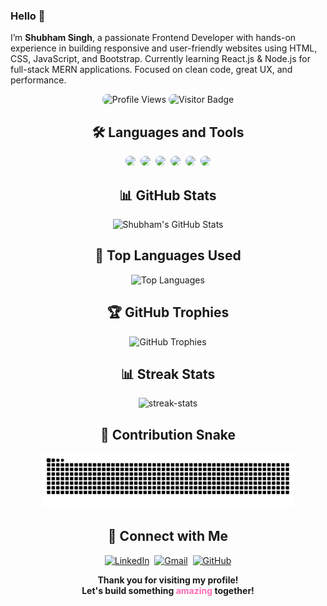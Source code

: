 <h3 align="left">Hello 👋</h3>
<p align="left">
I’m <b>Shubham Singh</b>, a passionate Frontend Developer with hands-on experience in building responsive and user-friendly websites using HTML, CSS, JavaScript, and Bootstrap. Currently learning React.js & Node.js for full-stack MERN applications. Focused on clean code, great UX, and performance.
</p>

<p align="center">
  <img src="https://komarev.com/ghpvc/?username=developershubhamsingh&label=Profile%20views&color=ff69b4&style=flat-square" alt="Profile Views" style="border-radius:8px;" />
  <img src="https://visitor-badge.laobi.icu/badge?page_id=developershubhamsingh" alt="Visitor Badge" style="border-radius:8px;" />
</p>

<h2 align="center">🛠️ Languages and Tools</h2>
<p align="center">
  <img src="https://cdn.jsdelivr.net/gh/devicons/devicon/icons/html5/html5-original.svg" width="50" style="border-radius:8px;" />&nbsp;
  <img src="https://cdn.jsdelivr.net/gh/devicons/devicon/icons/css3/css3-original.svg" width="50" style="border-radius:8px;" />&nbsp;
  <img src="https://cdn.jsdelivr.net/gh/devicons/devicon/icons/javascript/javascript-original.svg" width="50" style="border-radius:8px;" />&nbsp;
  <img src="https://cdn.jsdelivr.net/gh/devicons/devicon/icons/bootstrap/bootstrap-plain.svg" width="50" style="border-radius:8px;" />&nbsp;
  <img src="https://cdn.jsdelivr.net/gh/devicons/devicon/icons/react/react-original.svg" width="50" style="border-radius:8px;" />&nbsp;
  <img src="https://cdn.jsdelivr.net/gh/devicons/devicon/icons/nodejs/nodejs-original.svg" width="50" style="border-radius:8px;" />
</p>


<h2 align="center">📊 GitHub Stats</h2>
<p align="center">
  <img src="https://github-readme-stats.vercel.app/api?username=developershubhamsingh&show_icons=true&theme=radical&count_private=true&hide_border=false" alt="Shubham's GitHub Stats" />
</p>

<h2 align="center">🔰 Top Languages Used</h2>
<p align="center">
  <img src="https://github-readme-stats.vercel.app/api/top-langs/?username=developershubhamsingh&layout=compact&theme=radical" alt="Top Languages" />
</p>

<h2 align="center">🏆 GitHub Trophies</h2>
<p align="center">
  <img src="https://github-profile-trophy.vercel.app/?username=developershubhamsingh&theme=radical&column=4&margin-w=10&margin-h=15" alt="GitHub Trophies" />
</p>

<h2 align="center">📊 Streak Stats</h2>
<p align="center">
  <img src="https://github-readme-streak-stats.herokuapp.com/?user=developershubhamsingh&theme=dark&hide_border=false" alt="streak-stats" />
</p>

<h2 align="center">🐍 Contribution Snake </h2>
<p align="center">
  <img src="https://raw.githubusercontent.com/developershubhamsingh/developershubhamsingh/gh-pages/snake.svg" alt="Snake animation" style="max-width:80%;" />
</p>

<h2 align="center">🔰 Connect with Me</h2>
<p align="center">
  <a href="https://linkedin.com/in/YOUR-LINKEDIN-ID"><img src="https://img.shields.io/badge/-LinkedIn-blue?style=for-the-badge&logo=Linkedin&logoColor=white" alt="LinkedIn" /></a>&nbsp;
  <a href="mailto:yourmail@gmail.com"><img src="https://img.shields.io/badge/-Gmail-red?style=for-the-badge&logo=gmail&logoColor=white" alt="Gmail" /></a>&nbsp;
  <a href="https://github.com/developershubhamsingh"><img src="https://img.shields.io/badge/-GitHub-black?style=for-the-badge&logo=github&logoColor=white" alt="GitHub" /></a>
</p>

<p align="center">
  <b>Thank you for visiting my profile! </b><br>
  <b>Let's build something <span style="color:#ff69b4;">amazing</span> together! </b>
</p>

